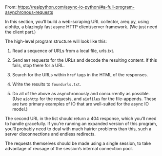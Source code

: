 
From: https://realpython.com/async-io-python/#a-full-program-asynchronous-requests

In this section, you’ll build a web-scraping URL collector, areq.py, using aiohttp, a blazingly fast async HTTP client/server framework. (We just need the client part.) 

The high-level program structure will look like this:

1. Read a sequence of URLs from a local file, urls.txt.

1. Send `GET` requests for the URLs and decode the resulting content. If this fails, stop there for a URL.

1. Search for the URLs within `href` tags in the HTML of the responses.

1. Write the results to `foundurls.txt`.

1. Do all of the above as asynchronously and concurrently as possible. (Use `aiohttp` for the requests, and `aiofiles` for the file-appends. These are two primary examples of IO that are well-suited for the async IO model.)

The second URL in the list should return a 404 response, which you’ll need to handle gracefully. If you’re running an expanded version of this program, you’ll probably need to deal with much hairier problems than this, such a server disconnections and endless redirects.

The requests themselves should be made using a single session, to take advantage of reusage of the session’s internal connection pool.
